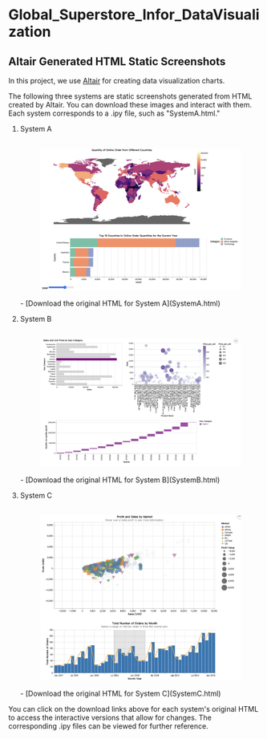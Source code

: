 # Global_Superstore_Infor_DataVisualization

## Altair Generated HTML Static Screenshots

In this project, we use [Altair](https://altair-viz.github.io/) for creating data visualization charts.

The following three systems are static screenshots generated from HTML created by Altair. You can download these images and interact with them. Each system corresponds to a .ipy file, such as "SystemA.html."

1. System A
<br><br>
   <p align="center">
     <img src="image1.png" alt="System A" width="400" />
   </p>
   - [Download the original HTML for System A](SystemA.html)

2. System B
<br><br>
   <p align="center">
     <img src="image2.png" alt="System B" width="400" />
   </p>
   - [Download the original HTML for System B](SystemB.html)

3. System C
<br><br>
   <p align="center">
     <img src="image3.png" alt="System C" width="400" />
   </p>
   - [Download the original HTML for System C](SystemC.html)

You can click on the download links above for each system's original HTML to access the interactive versions that allow for changes. The corresponding .ipy files can be viewed for further reference.
